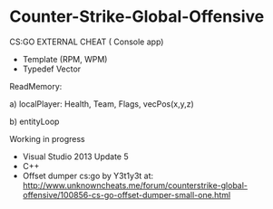 # Counter-Strike-Global-Offensive

CS:GO EXTERNAL CHEAT ( Console app)

* Template (RPM, WPM)
* Typedef Vector


ReadMemory:

a) localPlayer: Health, Team, Flags, vecPos(x,y,z)

b) entityLoop



Working in progress

* Visual Studio 2013 Update 5
* C++
* Offset dumper cs:go by Y3t1y3t at: http://www.unknowncheats.me/forum/counterstrike-global-offensive/100856-cs-go-offset-dumper-small-one.html
